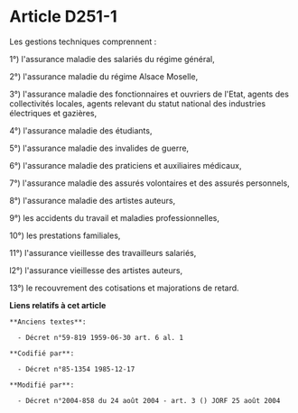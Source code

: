 # Article D251-1

Les gestions techniques comprennent : 

1°) l'assurance maladie des salariés du régime général, 

2°) l'assurance maladie du régime Alsace Moselle, 

3°) l'assurance maladie des fonctionnaires et ouvriers de l'Etat, agents des collectivités locales, agents relevant du statut
national des industries électriques et gazières, 

4°) l'assurance maladie des étudiants, 

5°) l'assurance maladie des invalides de guerre, 

6°) l'assurance maladie des praticiens et auxiliaires médicaux,

7°) l'assurance maladie des assurés volontaires et des assurés personnels, 

8°) l'assurance maladie des artistes auteurs, 

9°) les accidents du travail et maladies professionnelles, 

10°) les prestations familiales, 

11°) l'assurance vieillesse des travailleurs salariés, 

l2°) l'assurance vieillesse des artistes auteurs, 

13°) le recouvrement des cotisations et majorations de retard.

**Liens relatifs à cet article**

	**Anciens textes**:

	  - Décret n°59-819 1959-06-30 art. 6 al. 1

	**Codifié par**:

	  - Décret n°85-1354 1985-12-17

	**Modifié par**:

	  - Décret n°2004-858 du 24 août 2004 - art. 3 () JORF 25 août 2004
